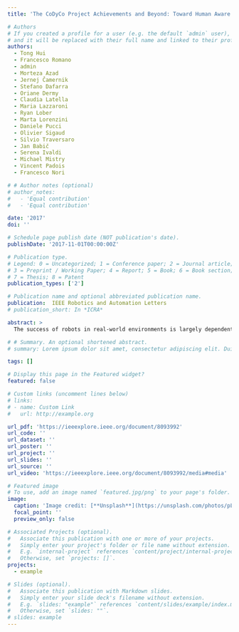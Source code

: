 ```yaml
---
title: 'The CoDyCo Project Achievements and Beyond: Toward Human Aware Whole-Body Controllers for Physical Human Robot Interaction'

# Authors
# If you created a profile for a user (e.g. the default `admin` user), write the username (folder name) here
# and it will be replaced with their full name and linked to their profile.
authors:
  - Tong Hui
  - Francesco Romano
  - admin
  - Morteza Azad
  - Jernej Čamernik
  - Stefano Dafarra
  - Oriane Dermy
  - Claudia Latella
  - Maria Lazzaroni
  - Ryan Lober
  - Marta Lorenzini
  - Daniele Pucci
  - Olivier Sigaud
  - Silvio Traversaro
  - Jan Babič
  - Serena Ivaldi
  - Michael Mistry
  - Vincent Padois
  - Francesco Nori

# # Author notes (optional)
# author_notes:
#   - 'Equal contribution'
#   - 'Equal contribution'

date: '2017'
doi: ''

# Schedule page publish date (NOT publication's date).
publishDate: '2017-11-01T00:00:00Z'

# Publication type.
# Legend: 0 = Uncategorized; 1 = Conference paper; 2 = Journal article;
# 3 = Preprint / Working Paper; 4 = Report; 5 = Book; 6 = Book section;
# 7 = Thesis; 8 = Patent
publication_types: ['2']

# Publication name and optional abbreviated publication name.
publication:  IEEE Robotics and Automation Letters
# publication_short: In *ICRA*

abstract: > 
  The success of robots in real-world environments is largely dependent on their ability to interact with both humans and said environment. The FP7 EU project CoDyCo focused on the latter of these two challenges by exploiting both rigid and compliant contacts dynamics in the robot control problem. Regarding the former, to properly manage interaction dynamics on the robot control side, an estimation of the human behaviors and intentions is necessary. In this letter, we present the building blocks of such a human-in-the-loop controller, and validate them in both simulation and on the iCub humanoid robot using a human-robot interaction scenario. In this scenario, a human assists the robot in standing up from being seated on a bench.

# # Summary. An optional shortened abstract.
# summary: Lorem ipsum dolor sit amet, consectetur adipiscing elit. Duis posuere tellus ac convallis placerat. Proin tincidunt magna sed ex sollicitudin condimentum.

tags: []

# Display this page in the Featured widget?
featured: false

# Custom links (uncomment lines below)
# links:
# - name: Custom Link
#   url: http://example.org

url_pdf: 'https://ieeexplore.ieee.org/document/8093992'
url_code: ''
url_dataset: ''
url_poster: ''
url_project: ''
url_slides: ''
url_source: ''
url_video: 'https://ieeexplore.ieee.org/document/8093992/media#media'

# Featured image
# To use, add an image named `featured.jpg/png` to your page's folder.
image:
  caption: 'Image credit: [**Unsplash**](https://unsplash.com/photos/pLCdAaMFLTE)'
  focal_point: ''
  preview_only: false

# Associated Projects (optional).
#   Associate this publication with one or more of your projects.
#   Simply enter your project's folder or file name without extension.
#   E.g. `internal-project` references `content/project/internal-project/index.md`.
#   Otherwise, set `projects: []`.
projects:
  - example

# Slides (optional).
#   Associate this publication with Markdown slides.
#   Simply enter your slide deck's filename without extension.
#   E.g. `slides: "example"` references `content/slides/example/index.md`.
#   Otherwise, set `slides: ""`.
# slides: example
---
```


<!-- {{% callout note %}}
Click the _Cite_ button above to demo the feature to enable visitors to import publication metadata into their reference management software.
{{% /callout %}}

{{% callout note %}}
Create your slides in Markdown - click the _Slides_ button to check out the example.
{{% /callout %}}

Supplementary notes can be added here, including [code, math, and images](https://wowchemy.com/docs/writing-markdown-latex/). -->
